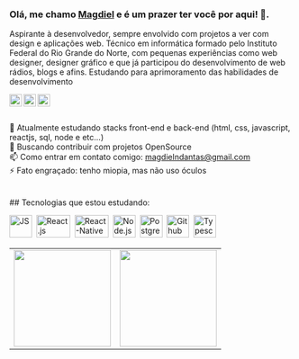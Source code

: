 ### Olá, me chamo [Magdiel](https://www.linkedin.com/in/magdielndantas/) e é um prazer ter você por aqui! 👋.

Aspirante à desenvolvedor, sempre envolvido com projetos a ver com design e aplicações web. Técnico em informática formado pelo Instituto Federal do Rio Grande do Norte, com pequenas experiências como web designer, designer gráfico e que já participou do desenvolvimento de web rádios, blogs e afins. Estudando para aprimoramento das habilidades de desenvolvimento

<a href="mailto:magdielndantas@gmail.com">
  <img align="left" alt="Gmail" width="22px" src="https://cdn.jsdelivr.net/npm/simple-icons@v3/icons/gmail.svg" />
</a>
<a href="https://www.linkedin.com/in/magdielndantas/">
  <img align="left" alt="Linkedin" width="22px" src="https://cdn.jsdelivr.net/npm/simple-icons@v3/icons/linkedin.svg" />
</a>
<a href="https://www.instagram.com/magdielndantas/">
  <img align="left" alt="Instagram" width="22px" src="https://cdn.jsdelivr.net/npm/simple-icons@v3/icons/instagram.svg" />
</a>
<br/>
<br/>
<br/>
<!--
<a href="https://twitter.com/magdielndantas">
  <img align="left" alt="Magdiel Dantas | Twitter" width="22px" src="https://cdn.jsdelivr.net/npm/simple-icons@v3/icons/twitter.svg" />
</a>
<a href="https://www.instagram.com/magdielndantas/">
  <img align="left" alt="Instagram" width="22px" src="https://cdn.jsdelivr.net/npm/simple-icons@v3/icons/instagram.svg" />
</a>
**magdielndantas/magdielndantas** is a ✨ _special_ ✨ repository because its `README.md` (this file) appears on your GitHub profile.
- 🔭 I’m currently working on ...
- 🤔 I’m looking for help with ...
- 💬 Ask me about ...
- 😄 Pronouns: ...
-->
🌱 Atualmente estudando stacks front-end e back-end (html, css, javascript, reactjs, sql, node e etc...)
<br/>
👯 Buscando contribuir com projetos OpenSource
<br/>
📫 Como entrar em contato comigo: <a href="mailto:magdielndantas@gmail.com">magdielndantas@gmail.com</a>
<br/>
⚡ Fato engraçado: tenho miopia, mas não uso óculos
<br/>
<br/>
<br/>
## Tecnologias que estou estudando:
<p align="left">
<img src="https://user-images.githubusercontent.com/51785898/91357834-3eb8df00-e7c8-11ea-9936-0ce666ac2a11.png" alt="JS" width="40" height="40"/>&nbsp;
  <img src="https://user-images.githubusercontent.com/51785898/91357843-411b3900-e7c8-11ea-8161-3e8191a6cde2.png" alt="React.js" width="60" height="40" />&nbsp;
<img src="https://user-images.githubusercontent.com/51785898/91357845-424c6600-e7c8-11ea-9457-53c06cf3b6ed.png" alt="React-Native" width="60" height="40" />&nbsp;
    <img src="https://user-images.githubusercontent.com/51785898/91357850-44162980-e7c8-11ea-966c-a7ebaba08ba3.png" alt="Node.js" width="40" height="40"/>&nbsp;
      <img src="https://user-images.githubusercontent.com/51785898/91358318-ff3ec280-e7c8-11ea-9d80-c8e249594078.png" alt="Postgres" width="40" height="40"/>&nbsp;
     <img src="https://user-images.githubusercontent.com/51785898/91358353-0cf44800-e7c9-11ea-9a54-0a988aa2837c.png" alt="Github" width="40" height="40"/>&nbsp;
  <img src="https://user-images.githubusercontent.com/51785898/91358426-3319e800-e7c9-11ea-9df0-b5a207cecfce.png" alt="Typescript" width="40" height="40"/>&nbsp;
   </p>

<table align='center'>
  <row>
    <td>
      <img height='172' src='https://github-readme-stats.vercel.app/api/top-langs/?username=magdielndantas&theme=graywhite&layout=compact'>
    </td>
    <td>
      <img height='172' src='https://github-readme-stats.vercel.app/api?username=magdielndantas&show_icons=true&theme=graywhite'>
    </td>
  </row>
</table>
